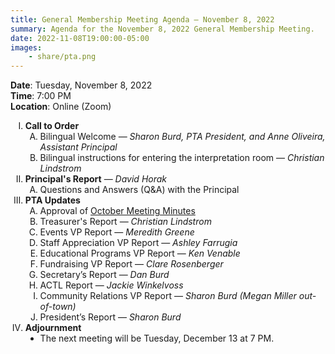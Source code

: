 ```yaml
---
title: General Membership Meeting Agenda — November 8, 2022
summary: Agenda for the November 8, 2022 General Membership Meeting.
date: 2022-11-08T19:00:00-05:00
images:
    - share/pta.png
---
```


<style type="text/css">
    ol { list-style-type: upper-roman; }
    ol ol { list-style-type: upper-alpha; }
    ol ol ol { list-style-type: decimal; }
    ol ol ol ol { list-style-type: lower-alpha; }
    ul { list-style-type: disc; }
</style>

**Date**: Tuesday, November 8, 2022  
**Time**: 7:00 PM  
**Location**: Online (Zoom)

1. **Call to Order**
    1. Bilingual Welcome — *Sharon Burd, PTA President, and Anne Oliveira, Assistant Principal*
    1. Bilingual instructions for entering the interpretation room — *Christian Lindstrom*
1. **Principal's Report** — *David Horak*
    1. Questions and Answers (Q&A) with the Principal
1. **PTA Updates**
    1. Approval of [October Meeting Minutes](/minutes/2022-10-11)
    1. Treasurer's Report — *Christian Lindstrom*
    1. Events VP Report — *Meredith Greene*
    1. Staff Appreciation VP Report — *Ashley Farrugia*
    1. Educational Programs VP Report — *Ken Venable*
    1. Fundraising VP Report — *Clare Rosenberger*
    1. Secretary’s Report — *Dan Burd*
    1. ACTL Report — *Jackie Winkelvoss*
    1. Community Relations VP Report — *Sharon Burd (Megan Miller out-of-town)*
    1. President’s Report — *Sharon Burd*
1. **Adjournment**
	- The next meeting will be Tuesday, December 13 at 7 PM.